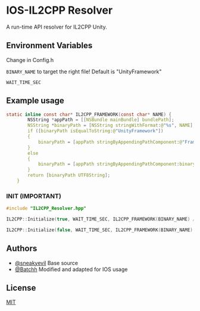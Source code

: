 # IOS-IL2CPP Resolver
A run-time API resolver for IL2CPP Unity.


## Environment Variables

Change in Config.h

`BINARY_NAME` to target the right file! Default is "UnityFramework"

`WAIT_TIME_SEC` 

## Example usage

```c
static inline const char* IL2CPP_FRAMEWORK(const char* NAME) {
        NSString *appPath = [[NSBundle mainBundle] bundlePath];
        NSString *binaryPath = [NSString stringWithFormat:@"%s", NAME];
        if ([binaryPath isEqualToString:@"UnityFramework"])
        {
            binaryPath = [appPath stringByAppendingPathComponent:@"Frameworks/UnityFramework.framework/UnityFramework"];
        }
        else
        {
            binaryPath = [appPath stringByAppendingPathComponent:binaryPath];
        }
        return [binaryPath UTF8String];
    }
```
### INIT (IMPORTANT)
```c
#include "IL2CPP_Resolver.hpp"

IL2CPP::Initialize(true, WAIT_TIME_SEC, IL2CPP_FRAMEWORK(BINARY_NAME) // This needs to be called once!

IL2CPP::Initialize(false, WAIT_TIME_SEC, IL2CPP_FRAMEWORK(BINARY_NAME) // This will not wait for the module. 
```

## Authors

- [@sneakyevil](https://www.github.com/sneakyevil) Base source
- [@Batchh](https://www.github.com/Batchhh) Modified and adapted for IOS usage


## License

[MIT](https://choosealicense.com/licenses/mit/)
